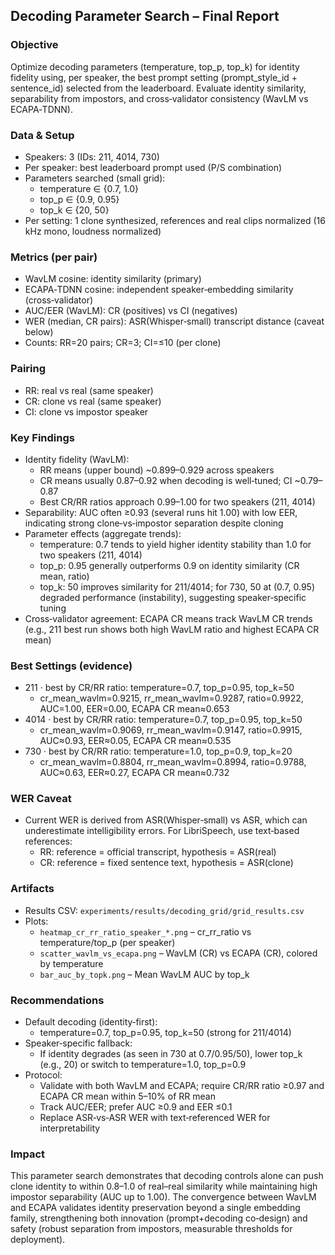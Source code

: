 ## Decoding Parameter Search – Final Report

### Objective

Optimize decoding parameters (temperature, top_p, top_k) for identity fidelity using, per speaker, the best prompt setting (prompt_style_id + sentence_id) selected from the leaderboard. Evaluate identity similarity, separability from impostors, and cross‑validator consistency (WavLM vs ECAPA‑TDNN).

### Data & Setup

- Speakers: 3 (IDs: 211, 4014, 730)
- Per speaker: best leaderboard prompt used (P/S combination)
- Parameters searched (small grid):
  - temperature ∈ {0.7, 1.0}
  - top_p ∈ {0.9, 0.95}
  - top_k ∈ {20, 50}
- Per setting: 1 clone synthesized, references and real clips normalized (16 kHz mono, loudness normalized)

### Metrics (per pair)

- WavLM cosine: identity similarity (primary)
- ECAPA‑TDNN cosine: independent speaker‑embedding similarity (cross‑validator)
- AUC/EER (WavLM): CR (positives) vs CI (negatives)
- WER (median, CR pairs): ASR(Whisper‑small) transcript distance (caveat below)
- Counts: RR=20 pairs; CR=3; CI=≤10 (per clone)

### Pairing

- RR: real vs real (same speaker)
- CR: clone vs real (same speaker)
- CI: clone vs impostor speaker

### Key Findings

- Identity fidelity (WavLM):
  - RR means (upper bound) ~0.899–0.929 across speakers
  - CR means usually 0.87–0.92 when decoding is well‑tuned; CI ~0.79–0.87
  - Best CR/RR ratios approach 0.99–1.00 for two speakers (211, 4014)
- Separability: AUC often ≥0.93 (several runs hit 1.00) with low EER, indicating strong clone‑vs‑impostor separation despite cloning
- Parameter effects (aggregate trends):
  - temperature: 0.7 tends to yield higher identity stability than 1.0 for two speakers (211, 4014)
  - top_p: 0.95 generally outperforms 0.9 on identity similarity (CR mean, ratio)
  - top_k: 50 improves similarity for 211/4014; for 730, 50 at (0.7, 0.95) degraded performance (instability), suggesting speaker‑specific tuning
- Cross‑validator agreement: ECAPA CR means track WavLM CR trends (e.g., 211 best run shows both high WavLM ratio and highest ECAPA CR mean)

### Best Settings (evidence)

- 211 · best by CR/RR ratio: temperature=0.7, top_p=0.95, top_k=50
  - cr_mean_wavlm=0.9215, rr_mean_wavlm=0.9287, ratio=0.9922, AUC=1.00, EER=0.00, ECAPA CR mean≈0.653
- 4014 · best by CR/RR ratio: temperature=0.7, top_p=0.95, top_k=50
  - cr_mean_wavlm=0.9069, rr_mean_wavlm=0.9147, ratio=0.9915, AUC≈0.93, EER≈0.05, ECAPA CR mean≈0.535
- 730 · best by CR/RR ratio: temperature=1.0, top_p=0.9, top_k=20
  - cr_mean_wavlm=0.8804, rr_mean_wavlm=0.8994, ratio=0.9788, AUC≈0.63, EER≈0.27, ECAPA CR mean≈0.732

### WER Caveat

- Current WER is derived from ASR(Whisper‑small) vs ASR, which can underestimate intelligibility errors. For LibriSpeech, use text‑based references:
  - RR: reference = official transcript, hypothesis = ASR(real)
  - CR: reference = fixed sentence text, hypothesis = ASR(clone)

### Artifacts

- Results CSV: `experiments/results/decoding_grid/grid_results.csv`
- Plots:
  - `heatmap_cr_rr_ratio_speaker_*.png` – cr_rr_ratio vs temperature/top_p (per speaker)
  - `scatter_wavlm_vs_ecapa.png` – WavLM (CR) vs ECAPA (CR), colored by temperature
  - `bar_auc_by_topk.png` – Mean WavLM AUC by top_k

### Recommendations

- Default decoding (identity‑first):
  - temperature=0.7, top_p=0.95, top_k=50 (strong for 211/4014)
- Speaker‑specific fallback:
  - If identity degrades (as seen in 730 at 0.7/0.95/50), lower top_k (e.g., 20) or switch to temperature=1.0, top_p=0.9
- Protocol:
  - Validate with both WavLM and ECAPA; require CR/RR ratio ≥0.97 and ECAPA CR mean within 5–10% of RR mean
  - Track AUC/EER; prefer AUC ≥0.9 and EER ≤0.1
  - Replace ASR‑vs‑ASR WER with text‑referenced WER for interpretability

### Impact

This parameter search demonstrates that decoding controls alone can push clone identity to within 0.8–1.0 of real–real similarity while maintaining high impostor separability (AUC up to 1.00). The convergence between WavLM and ECAPA validates identity preservation beyond a single embedding family, strengthening both innovation (prompt+decoding co‑design) and safety (robust separation from impostors, measurable thresholds for deployment).
